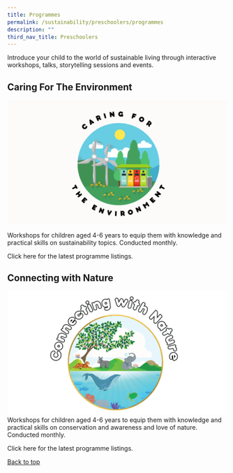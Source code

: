```yaml
---
title: Programmes
permalink: /sustainability/preschoolers/programmes
description: ""
third_nav_title: Preschoolers
---
```

Introduce your child to the world of sustainable living through interactive workshops, talks, storytelling sessions and events.

## **Caring For The Environment**
![Alt text for image on Isomer site](/images/sustainability/Sustainability-Prog-Preschool-02.png)

Workshops for children aged 4-6 years to equip them with knowledge and practical skills on sustainability topics. Conducted monthly.

Click here for the latest programme listings.

## **Connecting with Nature**
![Alt text for image on Isomer site](/images/sustainability/Sustainability-Prog-Preschool-01.png)
Workshops for children aged 4-6 years to equip them with knowledge and practical skills on conservation and awareness and love of nature. Conducted monthly.

Click here for the latest programme listings.

<p class="has-text-right margin--top--xl"><a href="#main-content">Back to top</a></p>